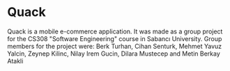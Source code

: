 # Quack
Quack is a mobile e-commerce application. It was made as a group project for the CS308 "Software Engineering" course in Sabancı University.
Group members for the project were: Berk Turhan, Cihan Senturk, Mehmet Yavuz Yalcin, Zeynep Kilinc, Nilay Irem Gucin, Dilara Mustecep and Metin Berkay Atakli
